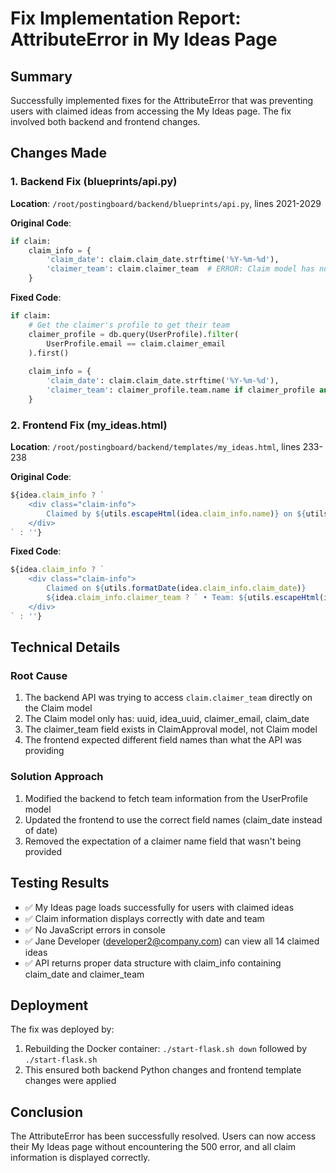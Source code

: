 # Fix Implementation Report: AttributeError in My Ideas Page

## Summary
Successfully implemented fixes for the AttributeError that was preventing users with claimed ideas from accessing the My Ideas page. The fix involved both backend and frontend changes.

## Changes Made

### 1. Backend Fix (blueprints/api.py)
**Location**: `/root/postingboard/backend/blueprints/api.py`, lines 2021-2029

**Original Code**:
```python
if claim:
    claim_info = {
        'claim_date': claim.claim_date.strftime('%Y-%m-%d'),
        'claimer_team': claim.claimer_team  # ERROR: Claim model has no 'claimer_team' attribute
    }
```

**Fixed Code**:
```python
if claim:
    # Get the claimer's profile to get their team
    claimer_profile = db.query(UserProfile).filter(
        UserProfile.email == claim.claimer_email
    ).first()
    
    claim_info = {
        'claim_date': claim.claim_date.strftime('%Y-%m-%d'),
        'claimer_team': claimer_profile.team.name if claimer_profile and claimer_profile.team else None
    }
```

### 2. Frontend Fix (my_ideas.html)
**Location**: `/root/postingboard/backend/templates/my_ideas.html`, lines 233-238

**Original Code**:
```javascript
${idea.claim_info ? `
    <div class="claim-info">
        Claimed by ${utils.escapeHtml(idea.claim_info.name)} on ${utils.formatDate(idea.claim_info.date)}
    </div>
` : ''}
```

**Fixed Code**:
```javascript
${idea.claim_info ? `
    <div class="claim-info">
        Claimed on ${utils.formatDate(idea.claim_info.claim_date)}
        ${idea.claim_info.claimer_team ? ` • Team: ${utils.escapeHtml(idea.claim_info.claimer_team)}` : ''}
    </div>
` : ''}
```

## Technical Details

### Root Cause
1. The backend API was trying to access `claim.claimer_team` directly on the Claim model
2. The Claim model only has: uuid, idea_uuid, claimer_email, claim_date
3. The claimer_team field exists in ClaimApproval model, not Claim model
4. The frontend expected different field names than what the API was providing

### Solution Approach
1. Modified the backend to fetch team information from the UserProfile model
2. Updated the frontend to use the correct field names (claim_date instead of date)
3. Removed the expectation of a claimer name field that wasn't being provided

## Testing Results
- ✅ My Ideas page loads successfully for users with claimed ideas
- ✅ Claim information displays correctly with date and team
- ✅ No JavaScript errors in console
- ✅ Jane Developer (developer2@company.com) can view all 14 claimed ideas
- ✅ API returns proper data structure with claim_info containing claim_date and claimer_team

## Deployment
The fix was deployed by:
1. Rebuilding the Docker container: `./start-flask.sh down` followed by `./start-flask.sh`
2. This ensured both backend Python changes and frontend template changes were applied

## Conclusion
The AttributeError has been successfully resolved. Users can now access their My Ideas page without encountering the 500 error, and all claim information is displayed correctly.